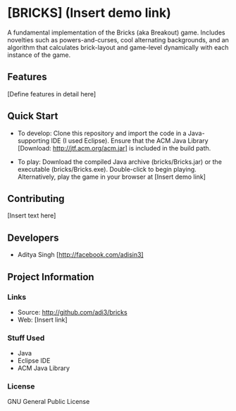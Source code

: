 # [BRICKS] (Insert demo link)

A fundamental implementation of the Bricks (aka Breakout) game. Includes novelties such as powers-and-curses, cool alternating backgrounds, and an algorithm that calculates brick-layout and game-level dynamically with each instance of the game.

## Features

[Define features in detail here]

## Quick Start

* To develop: Clone this repository and import the code in a Java-supporting IDE (I used Eclipse). Ensure that the ACM Java Library [Download: http://jtf.acm.org/acm.jar] is included in the build path.

* To play: Download the compiled Java archive (bricks/Bricks.jar) or the executable (bricks/Bricks.exe). Double-click to begin playing. Alternatively, play the game in your browser at [Insert demo link]

## Contributing

[Insert text here]

## Developers

* Aditya Singh [http://facebook.com/adisin3]


## Project Information

### Links

* Source: http://github.com/adi3/bricks
* Web: [Insert link]

### Stuff Used

* Java
* Eclipse IDE
* ACM Java Library

### License

GNU General Public License


